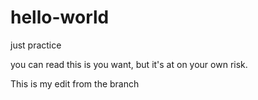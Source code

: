 # hello-world
just practice

you can read this is you want, but it's at on your own risk.

This is my edit from the branch
